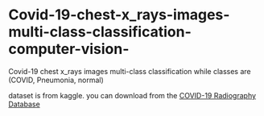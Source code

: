 # Covid-19-chest-x_rays-images-multi-class-classification-computer-vision-
Covid-19 chest x_rays images multi-class classification while classes are (COVID, Pneumonia, normal)

dataset is from kaggle. you can download from the <a href = 'https://www.kaggle.com/tawsifurrahman/covid19-radiography-database'>COVID-19 Radiography Database</a>
